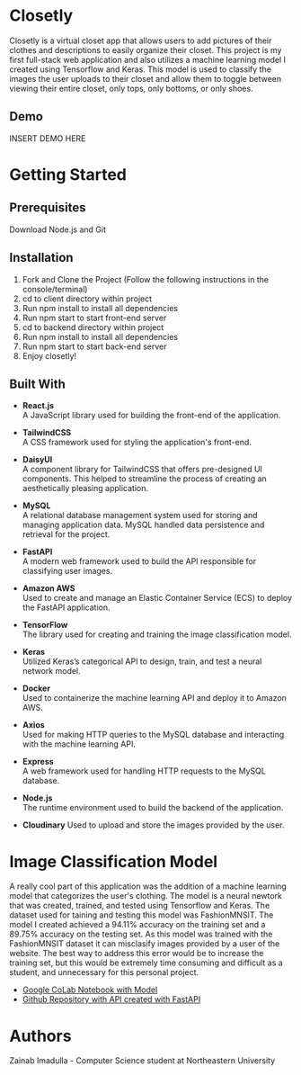# Closetly

Closetly is a virtual closet app that allows users to add pictures of their clothes and descriptions to easily organize their closet. This project is
my first full-stack web application and also utilizes a machine learning model I created using Tensorflow and Keras. This model is used to classify the images the user uploads to their closet and allow them to toggle between viewing their entire closet, only tops, only bottoms, or only shoes. 

## Demo

INSERT DEMO HERE

# Getting Started

## Prerequisites

Download Node.js and Git

## Installation

1. Fork and Clone the Project
(Follow the following instructions in the console/terminal)
2. cd to client directory within project
3. Run npm install to install all dependencies
4. Run npm start to start front-end server
5. cd to backend directory within project
6. Run npm install to install all dependencies
7. Run npm start to start back-end server
8. Enjoy closetly!

   
## Built With

- **React.js**  
  A JavaScript library used for building the front-end of the application.

- **TailwindCSS**  
  A CSS framework used for styling the application's front-end. 

- **DaisyUI**  
  A component library for TailwindCSS that offers pre-designed UI components. This helped to streamline the process of creating an aesthetically pleasing application. 

- **MySQL**  
  A relational database management system used for storing and managing application data. MySQL handled data persistence and retrieval for the project.

- **FastAPI**  
  A modern web framework used to build the API responsible for classifying user images. 

- **Amazon AWS**  
  Used to create and manage an Elastic Container Service (ECS) to deploy the FastAPI application.

- **TensorFlow**  
  The library used for creating and training the image classification model. 

- **Keras**  
  Utilized Keras’s categorical API to design, train, and test a neural network model.

- **Docker**  
  Used to containerize the machine learning API and deploy it to Amazon AWS. 

- **Axios**  
  Used for making HTTP queries to the MySQL database and interacting with the machine learning API.

- **Express**  
  A web framework used for handling HTTP requests to the MySQL database. 

- **Node.js**  
  The runtime environment used to build the backend of the application.

- **Cloudinary**
  Used to upload and store the images provided by the user. 

# Image Classification Model
   A really cool part of this application was the addition of a machine learning model that categorizes the user's clothing. The model is a neural newtork that was created, trained, and tested using Tensorflow and Keras. The dataset used for taining and testing this model was FashionMNSIT. The model I created achieved a 94.11% accuracy on the training set and a 89.75% accuracy on the testing set. As this model was trained with the FashionMNSIT dataset it can misclasify images provided by a user of the website. The best way to address this error would be to increase the training set, but this would be extremely time consuming and difficult as a student, and unnecessary for this personal project. 
   - [Google CoLab Notebook with Model](https://colab.research.google.com/drive/1gl_GrBTrZr8H8i-yyKviSznHjEVlycWG?usp=sharing)
   - [Github Repository with API created with FastAPI](https://github.com/ZainabImadulla/clothing_recognition_api)
   
# Authors
Zainab Imadulla - Computer Science student at Northeastern University 

